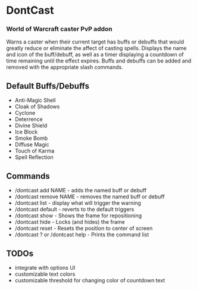 # DontCast
### World of Warcraft caster PvP addon
Warns a caster when their current target has buffs or debuffs that would greatly reduce or eliminate the affect of casting spells. Displays the name and icon of the buff/debuff, as well as a timer displaying a countdown of time remaining until the effect expires. Buffs and debuffs can be added and removed with the appropriate slash commands.

## Default Buffs/Debuffs
* Anti-Magic Shell
* Cloak of Shadows
* Cyclone
* Deterrence
* Divine Shield
* Ice Block
* Smoke Bomb
* Diffuse Magic
* Touch of Karma
* Spell Reflection

## Commands
* /dontcast add NAME - adds the named buff or debuff
* /dontcast remove NAME - removes the named buff or debuff
* /dontcast list - display what will trigger the warning
* /dontcast default - reverts to the default triggers
* /dontcast show - Shows the frame for repositioning
* /dontcast hide - Locks (and hides) the frame
* /dontcast reset - Resets the position to center of screen
* /dontcast ? or /dontcast help - Prints the command list

## TODOs
* integrate with options UI
* customizable text colors
* customizable threshold for changing color of countdown text